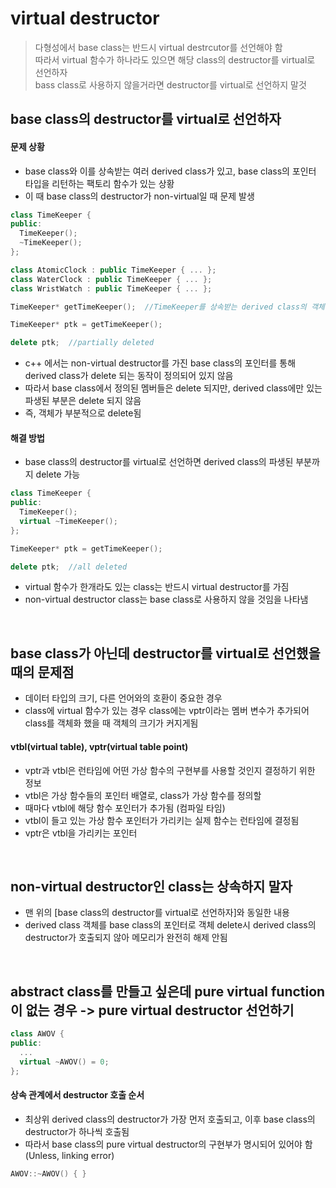 # virtual destructor
> 다형성에서 base class는 반드시 virtual destrcutor를 선언해야 함   
> 따라서 virtual 함수가 하나라도 있으면 해당 class의 destructor를 virtual로 선언하자   
> bass class로 사용하지 않을거라면 destructor를 virtual로 선언하지 말것   

## base class의 destructor를 virtual로 선언하자
#### 문제 상황
- base class와 이를 상속받는 여러 derived class가 있고, base class의 포인터 타입을 리턴하는 팩토리 함수가 있는 상황
- 이 때 base class의 destructor가 non-virtual일 때 문제 발생
```c++
class TimeKeeper {
public:
  TimeKeeper();
  ~TimeKeeper();
};

class AtomicClock : public TimeKeeper { ... };
class WaterClock : public TimeKeeper { ... };
class WristWatch : public TimeKeeper { ... };
```
```c++
TimeKeeper* getTimeKeeper();  //TimeKeeper를 상속받는 derived class의 객체 반환
```
```c++
TimeKeeper* ptk = getTimeKeeper();

delete ptk;  //partially deleted 
```
- c++ 에서는 non-virtual destructor를 가진 base class의 포인터를 통해 derived class가 delete 되는 동작이 정의되어 있지 않음
- 따라서 base class에서 정의된 멤버들은 delete 되지만, derived class에만 있는 파생된 부분은 delete 되지 않음
- 즉, 객체가 부분적으로 delete됨


#### 해결 방법
- base class의 destructor를 virtual로 선언하면 derived class의 파생된 부분까지 delete 가능
```c++
class TimeKeeper {
public:
  TimeKeeper();
  virtual ~TimeKeeper();
};
```
```c++
TimeKeeper* ptk = getTimeKeeper();

delete ptk;  //all deleted 
```

- virtual 함수가 한개라도 있는 class는 반드시 virtual destructor를 가짐
- non-virtual destructor class는 base class로 사용하지 않을 것임을 나타냄

</br>

## base class가 아닌데 destructor를 virtual로 선언했을 때의 문제점
- 데이터 타입의 크기, 다른 언어와의 호환이 중요한 경우
- class에 virtual 함수가 있는 경우 class에는 vptr이라는 멤버 변수가 추가되어 class를 객체화 했을 때 객체의 크기가 커지게됨

####  vtbl(virtual table), vptr(virtual table point)
- vptr과 vtbl은 런타임에 어떤 가상 함수의 구현부를 사용할 것인지 결정하기 위한 정보
- vtbl은 가상 함수들의 포인터 배열로, class가 가상 함수를 정의할 
- 때마다 vtbl에 해당 함수 포인터가 추가됨 (컴파일 타임)
- vtbl이 들고 있는 가상 함수 포인터가 가리키는 실제 함수는 런타임에 결정됨
- vptr은 vtbl을 가리키는 포인터

</br>

## non-virtual destructor인 class는 상속하지 말자
- 맨 위의 [base class의 destructor를 virtual로 선언하자]와 동일한 내용
- derived class 객체를 base class의 포인터로 객체 delete시 derived class의 destructor가 호출되지 않아 메모리가 완전히 해제 안됨

</br>

## abstract class를 만들고 싶은데 pure virtual function이 없는 경우 -> pure virtual destructor 선언하기
```c++
class AWOV {
public:
  ...
  virtual ~AWOV() = 0;
};
```
#### 상속 관계에서 destructor 호출 순서
- 최상위 derived class의 destructor가 가장 먼저 호출되고, 이후 base class의 destructor가 하나씩 호출됨
- 따라서 base class의 pure virtual destructor의 구현부가 명시되어 있어야 함 (Unless, linking error)
```c++
AWOV::~AWOV() { }
```
